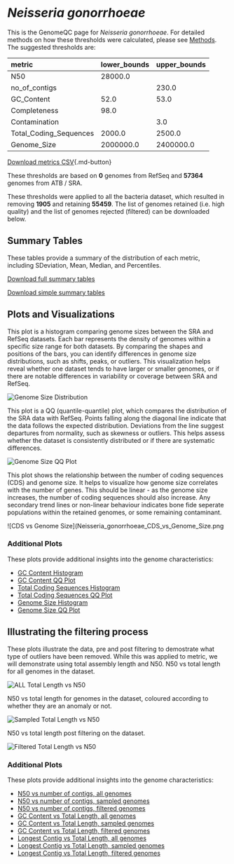 # *Neisseria gonorrhoeae*

This is the GenomeQC page for *Neisseria gonorrhoeae*. For detailed methods on how these thresholds were calculated, please see [Methods](/methods).
The suggested thresholds are: 

| metric                 | lower_bounds   | upper_bounds   |
|:-----------------------|:---------------|:---------------|
| N50                    | 28000.0        |                |
| no_of_contigs          |                | 230.0          |
| GC_Content             | 52.0           | 53.0           |
| Completeness           | 98.0           |                |
| Contamination          |                | 3.0            |
| Total_Coding_Sequences | 2000.0         | 2500.0         |
| Genome_Size            | 2000000.0      | 2400000.0      |

[Download metrics CSV](/Neisseria/Neisseria_gonorrhoeae/Neisseria_gonorrhoeae_metrics.csv){.md-button}


These thresholds are based on **0** genomes from RefSeq and **57364** genomes from ATB / SRA.

These thresholds were applied to all the bacteria dataset, which resulted in removing **1905** and retaining **55459**.
The list of genomes retained (i.e. high quality) and the list of genomes rejected (filtered) can be downloaded below. 


## Summary Tables
These tables provide a summary of the distribution of each metric, including SDeviation, Mean, Median, and Percentiles.

[Download full summary tables](/Neisseria/Neisseria_gonorrhoeae/summary.csv)

[Download simple summary tables](/Neisseria/Neisseria_gonorrhoeae/selected_summary.csv)

## Plots and Visualizations

This plot is a histogram comparing genome sizes between the SRA and RefSeq datasets. Each bar represents the density of genomes within a specific size range for both datasets. By comparing the shapes and positions of the bars, you can identify differences in genome size distributions, such as shifts, peaks, or outliers. This visualization helps reveal whether one dataset tends to have larger or smaller genomes, or if there are notable differences in variability or coverage between SRA and RefSeq.

![Genome Size Distribution](Genome_Size_refseq_histogram_kde.png)

This plot is a QQ (quantile-quantile) plot, which compares the distribution of the SRA data with RefSeq. Points falling along the diagonal line indicate that the data follows the expected distribution. Deviations from the line suggest departures from normality, such as skewness or outliers. This helps assess whether the dataset is consistently distributed or if there are systematic differences.

![Genome Size QQ Plot](Genome_Size_refseq_qqplot.png)

This plot shows the relationship between the number of coding sequences (CDS) and genome size. It helps to visualize how genome size correlates with the number of genes. This should be linear - as the genome size increases, the number of coding sequences should also increase. Any secondary trend lines or non-linear behaviour indicates bone fide seperate populations within the retained genomes, or some remaining contaminant. 

![CDS vs Genome Size](Neisseria_gonorrhoeae_CDS_vs_Genome_Size.png

### Additional Plots

These plots provide additional insights into the genome characteristics:

- [GC Content Histogram](Neisseria_gonorrhoeae_GC_Content_refseq_histogram_kde.png)
- [GC Content QQ Plot](Neisseria_gonorrhoeae_GC_Content_refseq_qqplot.png)
- [Total Coding Sequences Histogram](Neisseria_gonorrhoeae_Total_Coding_Sequences_refseq_histogram_kde.png)
- [Total Coding Sequences QQ Plot](Neisseria_gonorrhoeae_Total_Coding_Sequences_refseq_qqplot.png)
- [Genome Size Histogram](Neisseria_gonorrhoeae_Genome_Size_refseq_histogram_kde.png)
- [Genome Size QQ Plot](Neisseria_gonorrhoeae_Genome_Size_refseq_qqplot.png)
## Illustrating the filtering process
These plots illustrate the data, pre and post filtering to demostrate what type of outliers have been removed. While this was applied to metric, we will demonstrate using total assembly length and N50.
N50 vs total length for all genomes in the dataset.

![ALL Total Length vs N50](Neisseria_gonorrhoeae_all_total_length_N50.png)

N50 vs total length for genomes in the dataset, coloured according to whether they are an anomaly or not.

![Sampled Total Length vs N50](Neisseria_gonorrhoeae_sample_total_length_N50.png)

N50 vs total length post filtering on the dataset.

![Filtered Total Length vs N50](Neisseria_gonorrhoeae_filt_total_length_N50.png)

### Additional Plots

These plots provide additional insights into the genome characteristics:

- [N50 vs number of contigs, all genomes](Neisseria_gonorrhoeae_all_N50_number.png)
- [N50 vs number of contigs, sampled genomes](Neisseria_gonorrhoeae_sample_N50_number.png)
- [N50 vs number of contigs, filtered genomes](Neisseria_gonorrhoeae_filt_N50_number.png)
- [GC Content vs Total Length, all genomes](Neisseria_gonorrhoeae_all_total_length_GC_Content.png)
- [GC Content vs Total Length, sampled genomes](Neisseria_gonorrhoeae_sample_total_length_GC_Content.png)
- [GC Content vs Total Length, filtered genomes](Neisseria_gonorrhoeae_filt_total_length_GC_Content.png)
- [Longest Contig vs Total Length, all genomes](Neisseria_gonorrhoeae_all_total_length_longest.png)
- [Longest Contig vs Total Length, sampled genomes](Neisseria_gonorrhoeae_sample_total_length_longest.png)
- [Longest Contig vs Total Length, filtered genomes](Neisseria_gonorrhoeae_filt_total_length_longest.png)
